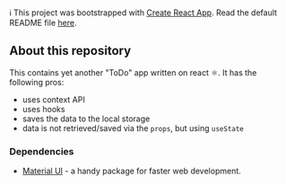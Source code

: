ℹ️ This project was bootstrapped with [Create React App](https://github.com/facebook/create-react-app). Read the default README file [here](/docs/create-react-app.md).

## About this repository

This contains yet another "ToDo" app written on react ⚛.
It has the following pros:

- uses context API
- uses hooks
- saves the data to the local storage
- data is not retrieved/saved via the `props`, but using `useState`

### Dependencies

* [Material UI](https://material-ui.com/) - a handy package for faster web development.
